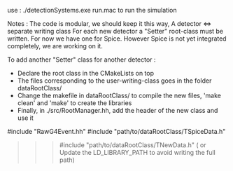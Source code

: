 use :
 ./detectionSystems.exe run.mac to run the simulation

Notes :
The code is modular, we should keep it this way, A detector <=> separate writing class 
For each new detector a "Setter" root-class must be written.
For now we have one for Spice. However Spice is not yet integrated completely, we are working on it.

To add another  "Setter" class for another detector :
- Declare the root class in the CMakeLists on top
- The files corresponding to the user-writing-class goes in the folder dataRootClass/
- Change the makefile in dataRootClass/ to compile the new files, 'make clean' and 'make' to create the libraries
- Finally, in ./src/RootManager.hh,  add the header of the new class and use it 

#include "RawG4Event.hh"
#include "path/to/dataRootClass/TSpiceData.h" 
>>> #include "path/to/dataRootClass/TNewData.h" 
( or Update the LD_LIBRARY_PATH to avoid writing the full path)

